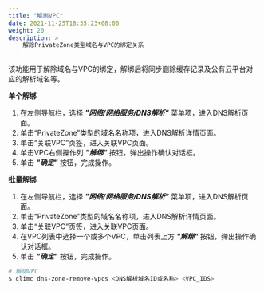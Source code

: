```yaml
---
title: "解绑VPC"
date: 2021-11-25T18:35:23+08:00
weight: 20
description: >
    解除PrivateZone类型域名与VPC的绑定关系
---
```


该功能用于解除域名与VPC的绑定，解绑后将同步删除缓存记录及公有云平台对应的解析域名等。

**单个解绑**

1. 在左侧导航栏，选择 **_"网络/网络服务/DNS解析"_** 菜单项，进入DNS解析页面。
2. 单击“PrivateZone”类型的域名名称项，进入DNS解析详情页面。
2. 单击“关联VPC”页签，进入关联VPC页面。
3. 单击VPC右侧操作列 **_"解绑"_** 按钮，弹出操作确认对话框。
4. 单击 **_"确定"_** 按钮，完成操作。

**批量解绑**

1. 在左侧导航栏，选择 **_"网络/网络服务/DNS解析"_** 菜单项，进入DNS解析页面。
2. 单击“PrivateZone”类型的域名名称项，进入DNS解析详情页面。
2. 单击“关联VPC”页签，进入关联VPC页面。
3. 在VPC列表中选择一个或多个VPC，单击列表上方 **_"解绑"_** 按钮，弹出操作确认对话框。
4. 单击 **_"确定"_** 按钮，完成操作。


```bash
# 解绑VPC
$ climc dns-zone-remove-vpcs <DNS解析域名ID或名称> <VPC_IDS>
```